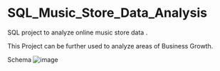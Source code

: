 # SQL_Music_Store_Data_Analysis
SQL project to analyze online music store data .

This Project can be further used to analyze areas of Business Growth.

Schema
![image](https://github.com/user-attachments/assets/ea0bafcc-5826-44cc-9fa2-cb972a314f03)

